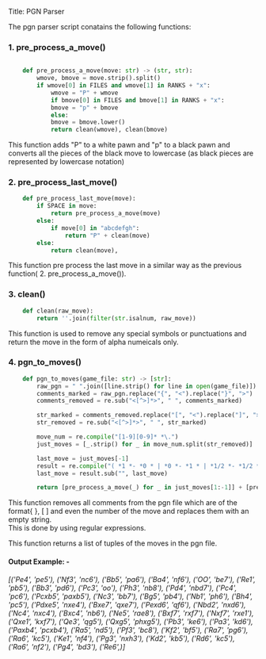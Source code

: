 Title: PGN Parser

The pgn parser script conatains the following functions:

### **1. pre_process_a_move()**
~~~ python

    def pre_process_a_move(move: str) -> (str, str):
        wmove, bmove = move.strip().split()
        if wmove[0] in FILES and wmove[1] in RANKS + "x":
            wmove = "P" + wmove
            if bmove[0] in FILES and bmove[1] in RANKS + "x":
            bmove = "p" + bmove
            else:
            bmove = bmove.lower()
            return clean(wmove), clean(bmove)
~~~


This function adds "P" to a white pawn and "p" to a black pawn and converts all the pieces of the black move to lowercase (as black pieces are represented by lowercase notation)

### **2. pre_process_last_move()**
~~~ python
    def pre_process_last_move(move):
        if SPACE in move:
            return pre_process_a_move(move)
        else:
            if move[0] in "abcdefgh":
                return "P" + clean(move)
        else:
            return clean(move),
~~~

This function pre process the last move in a similar way as the previous function( 2. pre_process_a_move()).

###  **3. clean()**

~~~ python
    def clean(raw_move):
        return ''.join(filter(str.isalnum, raw_move))
~~~

This function is used to remove any special symbols or punctuations and return the move in the form of alpha numeicals only.

### **4. pgn_to_moves()**

~~~ python
    def pgn_to_moves(game_file: str) -> [str]:
        raw_pgn = " ".join([line.strip() for line in open(game_file)])
        comments_marked = raw_pgn.replace("{", "<").replace("}", ">")
        comments_removed = re.sub("<[^>]*>", " ", comments_marked)

        str_marked = comments_removed.replace("[", "<").replace("]", ">")
        str_removed = re.sub("<[^>]*>", " ", str_marked)

        move_num = re.compile("[1-9][0-9]* *\.")
        just_moves = [_.strip() for _ in move_num.split(str_removed)]

        last_move = just_moves[-1]
        result = re.compile("( *1 *- *0 * | *0 *- *1 * | *1/2 *- *1/2 *)")
        last_move = result.sub("", last_move)

        return [pre_process_a_move(_) for _ in just_moves[1:-1]] + [pre_process_last_move(last_move)]
~~~
        
        
This function removes all comments from the pgn file which are of the format{ }, [ ] and even the number of the move and replaces them with an empty string.    
This is done by using regular expressions.

This function returns a list of tuples of the moves in the pgn file.

#### **Output Example: -**

_[('Pe4', 'pe5'), ('Nf3', 'nc6'), ('Bb5', 'pa6'), ('Ba4', 'nf6'), ('OO', 'be7'), ('Re1', 'pb5'), ('Bb3', 'pd6'), ('Pc3', 'oo'), ('Ph3', 'nb8'), ('Pd4', 'nbd7'), ('Pc4', 'pc6'), ('Pcxb5', 'paxb5'), ('Nc3', 'bb7'), ('Bg5', 'pb4'), ('Nb1', 'ph6'), ('Bh4', 'pc5'), ('Pdxe5', 'nxe4'), ('Bxe7', 'qxe7'), ('Pexd6', 'qf6'), ('Nbd2', 'nxd6'), ('Nc4', 'nxc4'), ('Bxc4', 'nb6'), ('Ne5', 'rae8'), ('Bxf7', 'rxf7'), ('Nxf7', 'rxe1'), ('Qxe1', 'kxf7'), ('Qe3', 'qg5'), ('Qxg5', 'phxg5'), ('Pb3', 'ke6'), ('Pa3', 'kd6'), ('Paxb4', 'pcxb4'), ('Ra5', 'nd5'), ('Pf3', 'bc8'), ('Kf2', 'bf5'), ('Ra7', 'pg6'), ('Ra6', 'kc5'), ('Ke1', 'nf4'), ('Pg3', 'nxh3'), ('Kd2', 'kb5'), ('Rd6', 'kc5'), ('Ra6', 'nf2'), ('Pg4', 'bd3'), ('Re6',)]_
